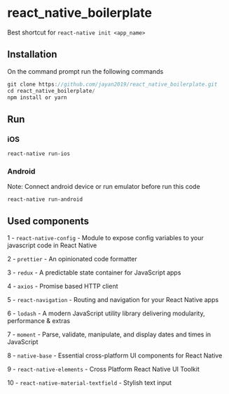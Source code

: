 # react_native_boilerplate
Best shortcut for `react-native init <app_name>`

## Installation
On the command prompt run the following commands
```js
git clone https://github.com/jayan2019/react_native_boilerplate.git
cd react_native_boilerplate/
npm install or yarn
```

## Run
### iOS
```react-native run-ios```

### Android
Note: Connect android device or run emulator before run this code

```react-native run-android```


## Used components
1 - `react-native-config` - Module to expose config variables to your javascript code in React Native	

2 - `prettier` - An opinionated code formatter

3 - `redux` - A predictable state container for JavaScript apps

4 - `axios` - Promise based HTTP client

5 - `react-navigation` - Routing and navigation for your React Native apps

6 - `lodash` - A modern JavaScript utility library delivering modularity, performance & extras

7 - `moment` - Parse, validate, manipulate, and display dates and times in JavaScript

8 - `native-base` - Essential cross-platform UI components for React Native

9 - `react-native-elements` - Cross Platform React Native UI Toolkit

10 - `react-native-material-textfield` - Stylish text input
